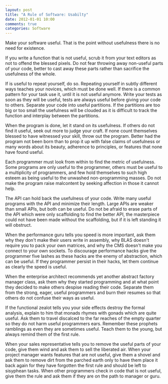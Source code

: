 ```yaml
---
layout: post
title: "A Rule of Software: Usabilty"
date: 2012-01-01 10:00
comments: true
categories: Software
---
```


Make your software useful.  That is the point without usefulness there is no
need for existence.

If you write a function that is not useful, scrub it from your text editors
as not to offend the blessed pixels. Do not fear throwing away non-useful parts
of your code, better to cast away these parts rather than sacrifice the
usefulness of the whole.

If is useful to repeat yourself, do so.  Repeating yourself in subtly different
ways teaches your novices, which must be done well. If there is a common
pattern for your task use it, until it is not useful anymore. Write your tests
as soon as they will be useful, tests are always useful before giving your code
to others. Separate your code into useful partitions. If the partitions are
too big or too small the usefulness will be clouded as it is difficult to track
the function and interplay between the partitions.

When the program is done, let it stand on its usefulness.  If others do not
find it useful, seek out more to judge your craft. If none count themselves
blessed to have witnessed your skill, throw out the program. Better had the
program not been born than to prop it up with false claims of usefulness or
many words about its beauty, adherence to principles, or features that none
have found useful.

Each programmer must look from within to find the metric of usefulness.
Some programs are only useful to the programmer, others must be useful to a
multiplicity of programmers, and few hold themselves to such high esteem as
being useful to the unwashed non-programming masses.  Do not make the program
raise malcontent by seeking affection in those it cannot help.

The API can hold back the usefulness of your code. Write many useful programs
with the API and minimize their length.  Large APIs are weaker than small APIs,
but both can be useful.  Do not be afraid to erase parts of the API which were
only scaffolding to find the better API, the masterpiece could not have been
made without the scaffolding, but if it is left standing it will obstruct.

When the performance guru tells you speed is more important, ask them why they
don't make their users write in assembly, why BLAS doesn't require you to pack
your own matrices, and why the CMS doesn't make you connect to your own
sockets. To discourage performance hacks give the programmer five lashes as
these hacks are the enemy of abstraction, which can be useful. If they
programmer persist in their hacks, let them continue as clearly the speed is
useful.

When the enterprise architect recommends yet another abstract factory
manager class, ask them why they started programming and at what point they
decided to make others despise reading their code.  Separate them from the
strong, eager, useful programmers and burn their resumes so that others do not
confuse their ways as useful.

If the functional zealot tells you your side effects destroy the formal
analysis, explain to him that monads rhymes with gonads which are quite
useful. Ask them to travel discalced to the far reaches of the empty quarter so
they do not harm useful programmers ears.  Remember these prophets ramblings as
even they are sometimes useful. Teach them to the young, but always remind them
of the first rule.

When your sales representative tells you to remove the useful parts of your
code, give them wind and ask them to sell the liberated air.  When your project
manager wants features that are not useful, give them a shovel and ask them to
remove dirt from the parched earth only to have them place it back again for
they have forgotten the first rule and should be left to sisyphean
tasks. When other programmers check in code that is not useful, give them the
rule and ask them if they are on the path to manager or guru.

